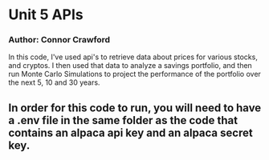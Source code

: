 # Unit 5 APIs
### Author: Connor Crawford
In this code, I've used api's to retrieve data about prices for various stocks, and cryptos. I then used that data to analyze a savings portfolio, and then run Monte Carlo Simulations to project the performance of the portfolio over the next 5, 10 and 30 years.

## In order for this code to run, you will need to have a .env file in the same folder as the code that contains an alpaca api key and an alpaca secret key.

